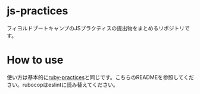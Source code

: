 # js-practices

フィヨルドブートキャンプのJSプラクティスの提出物をまとめるリポジトリです。

# How to use

使い方は基本的に[ruby-practices](https://github.com/fjordllc/ruby-practices/)と同じです。こちらのREADMEを参照してください。rubocopはeslintに読み替えてください。